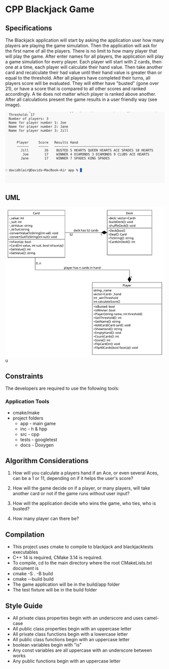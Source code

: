 # CPP Blackjack Game

## Specifications

The Blackjack application will start by asking the application user how many players are playing the game simulation. Then the application will ask for the first name of all the players. There is no limit to how many player that will play the game. After enter names for all players, the application will play a game simulation for every player. Each player will start with 2 cards, then one at a time, each player will calculate their hand value. Then take another card and recalculate their had value until their hand value is greater than or equal to the threshold. After all players have completed their turns, all players score will be evaluated. They will either have "busted" (gone over 21), or have a score that is compared to all other scores and ranked accordingly. A tie does not matter which player is ranked above another. After all calculations present the game results in a user friendly way (see image).

![game screenshot](blackjackresults.png)

## UML

![uml screenshot](uml-class-diag.png)u

## Constraints

The developers are required to use the following tools:

### Application Tools

-   cmake/make
-   project folders
    -   app - main game
    -   inc - h & hpp
    -   src - cpp
    -   tests - googletest
    -   docs - Doxygen

## Algorithm Considerations

1. How will you calculate a players hand if an Ace, or even several Aces, can be a 1 or 11, depending on if it helps the user's score?

2. How will the game decide on if a player, or many players, will take another card or not if the game runs without user input?

3. How will the application decide who wins the game, who ties, who is busted?

4. How many player can there be?

## Compilation

-   This project uses cmake to compile to blackjack and blackjacktests executables
-   C++ 14 is required, CMake 3.14 is required.
-   To compile, cd to the main directory where the root CMakeLists.txt document is
-   cmake -S . -B build
-   cmake --build build
-   The game application will be in the build/app folder
-   The test fixture will be in the build folder

## Style Guide

-   All private class properties begin with an underscore and uses camel-case
-   All public class properties begin with an uppercase letter
-   All private class functions begin with a lowercase letter
-   All public class functions begin with an uppercase letter
-   boolean variables begin with "is"
-   Any const variables are all uppercase with an underscore between works
-   Any public functions begin with an uppercase letter
